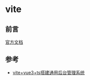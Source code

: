 


# vite

## 前言
[官方文档](https://cn.vitejs.dev/guide/)



## 参考
- [vite+vue3+ts搭建通用后台管理系统](https://segmentfault.com/a/1190000040096254)